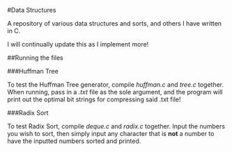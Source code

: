 #Data Structures


A repository of various data structures and sorts, and others I have written in C.

I will continually update this as I implement more!

##Running the files

###Huffman Tree

To test the Huffman Tree generator, compile *huffman.c* and *tree.c* together. When running, pass in a *.txt* file as the sole argument, and the program will print out the optimal bit strings for compressing said .txt file!

###Radix Sort

To test Radix Sort, compile *deque.c* and *radix.c* together. Input the numbers you wish to sort, then simply input any character that is **not** a number to have the inputted numbers sorted and printed.
